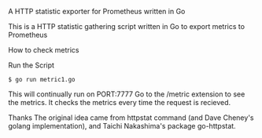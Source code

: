 A HTTP statistic exporter for Prometheus written in Go

This is a HTTP statistic gathering script written in Go to export metrics to Prometheus

How to check metrics

Run the Script

    $ go run metric1.go

This will continually run on PORT:7777
Go to the /metric extension to see the metrics.
It checks the metrics every time the request is recieved.

Thanks
The original idea came from httpstat command (and Dave Cheney's golang implementation), and Taichi Nakashima's package go-httpstat.

